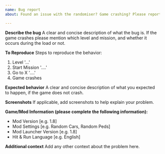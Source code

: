 ```yaml
---
name: Bug report
about: Found an issue with the randomiser? Game crashing? Please report it!

---
```


**Describe the bug**
A clear and concise description of what the bug is. If the game crashes please mention which level and mission, and whether it occurs during the load or not.

**To Reproduce**
Steps to reproduce the behavior:
1. Level '...'
2. Start Mission '....'
3. Go to X '....'
4. Game crashes

**Expected behavior**
A clear and concise description of what you expected to happen, if the game does not crash.

**Screenshots**
If applicable, add screenshots to help explain your problem.

**Game/Mod Information (please complete the following information):**
 - Mod Version [e.g. 1.8]
 - Mod Settings [e.g. Random Cars, Random Peds]
 - Mod Launcher Version [e.g. 1.8]
 - Hit & Run Language [e.g. English]

**Additional context**
Add any other context about the problem here.
